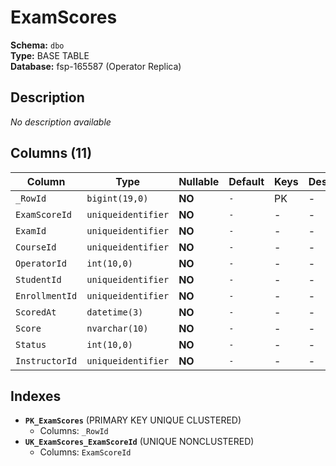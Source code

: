 # ExamScores

**Schema:** `dbo`  
**Type:** BASE TABLE  
**Database:** fsp-165587 (Operator Replica)

## Description

*No description available*

## Columns (11)

| Column | Type | Nullable | Default | Keys | Description |
|--------|------|----------|---------|------|-------------|
| `_RowId` | `bigint(19,0)` | **NO** | `-` | PK | - |
| `ExamScoreId` | `uniqueidentifier` | **NO** | `-` | - | - |
| `ExamId` | `uniqueidentifier` | **NO** | `-` | - | - |
| `CourseId` | `uniqueidentifier` | **NO** | `-` | - | - |
| `OperatorId` | `int(10,0)` | **NO** | `-` | - | - |
| `StudentId` | `uniqueidentifier` | **NO** | `-` | - | - |
| `EnrollmentId` | `uniqueidentifier` | **NO** | `-` | - | - |
| `ScoredAt` | `datetime(3)` | **NO** | `-` | - | - |
| `Score` | `nvarchar(10)` | **NO** | `-` | - | - |
| `Status` | `int(10,0)` | **NO** | `-` | - | - |
| `InstructorId` | `uniqueidentifier` | **NO** | `-` | - | - |

## Indexes

- **`PK_ExamScores`** (PRIMARY KEY UNIQUE CLUSTERED)
  - Columns: `_RowId`
- **`UK_ExamScores_ExamScoreId`** (UNIQUE NONCLUSTERED)
  - Columns: `ExamScoreId`
